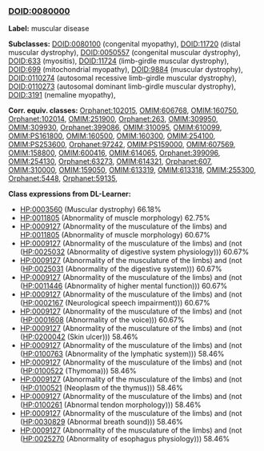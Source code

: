 
### [DOID:0080000](http://purl.obolibrary.org/obo/DOID_0080000)
**Label:** muscular disease

**Subclasses:** [DOID:0080100](http://purl.obolibrary.org/obo/DOID_0080100) (congenital myopathy), [DOID:11720](http://purl.obolibrary.org/obo/DOID_11720) (distal muscular dystrophy), [DOID:0050557](http://purl.obolibrary.org/obo/DOID_0050557) (congenital muscular dystrophy), [DOID:633](http://purl.obolibrary.org/obo/DOID_633) (myositis), [DOID:11724](http://purl.obolibrary.org/obo/DOID_11724) (limb-girdle muscular dystrophy), [DOID:699](http://purl.obolibrary.org/obo/DOID_699) (mitochondrial myopathy), [DOID:9884](http://purl.obolibrary.org/obo/DOID_9884) (muscular dystrophy), [DOID:0110274](http://purl.obolibrary.org/obo/DOID_0110274) (autosomal recessive limb-girdle muscular dystrophy), [DOID:0110273](http://purl.obolibrary.org/obo/DOID_0110273) (autosomal dominant limb-girdle muscular dystrophy), [DOID:3191](http://purl.obolibrary.org/obo/DOID_3191) (nemaline myopathy), 

**Corr. equiv. classes:** [Orphanet:102015](http://www.orpha.net/ORDO/Orphanet_102015), [OMIM:606768](http://purl.obolibrary.org/obo/OMIM_606768), [OMIM:160750](http://purl.obolibrary.org/obo/OMIM_160750), [Orphanet:102014](http://www.orpha.net/ORDO/Orphanet_102014), [OMIM:251900](http://purl.obolibrary.org/obo/OMIM_251900), [Orphanet:263](http://www.orpha.net/ORDO/Orphanet_263), [OMIM:309950](http://purl.obolibrary.org/obo/OMIM_309950), [OMIM:309930](http://purl.obolibrary.org/obo/OMIM_309930), [Orphanet:399086](http://www.orpha.net/ORDO/Orphanet_399086), [OMIM:310095](http://purl.obolibrary.org/obo/OMIM_310095), [OMIM:610099](http://purl.obolibrary.org/obo/OMIM_610099), [OMIM:PS161800](http://purl.obolibrary.org/obo/OMIM_PS161800), [OMIM:160500](http://purl.obolibrary.org/obo/OMIM_160500), [OMIM:160300](http://purl.obolibrary.org/obo/OMIM_160300), [OMIM:254100](http://purl.obolibrary.org/obo/OMIM_254100), [OMIM:PS253600](http://purl.obolibrary.org/obo/OMIM_PS253600), [Orphanet:97242](http://www.orpha.net/ORDO/Orphanet_97242), [OMIM:PS159000](http://purl.obolibrary.org/obo/OMIM_PS159000), [OMIM:607569](http://purl.obolibrary.org/obo/OMIM_607569), [OMIM:158800](http://purl.obolibrary.org/obo/OMIM_158800), [OMIM:600416](http://purl.obolibrary.org/obo/OMIM_600416), [OMIM:614065](http://purl.obolibrary.org/obo/OMIM_614065), [Orphanet:399096](http://www.orpha.net/ORDO/Orphanet_399096), [OMIM:254130](http://purl.obolibrary.org/obo/OMIM_254130), [Orphanet:63273](http://www.orpha.net/ORDO/Orphanet_63273), [OMIM:614321](http://purl.obolibrary.org/obo/OMIM_614321), [Orphanet:607](http://www.orpha.net/ORDO/Orphanet_607), [OMIM:310000](http://purl.obolibrary.org/obo/OMIM_310000), [OMIM:159050](http://purl.obolibrary.org/obo/OMIM_159050), [OMIM:613319](http://purl.obolibrary.org/obo/OMIM_613319), [OMIM:613318](http://purl.obolibrary.org/obo/OMIM_613318), [OMIM:255300](http://purl.obolibrary.org/obo/OMIM_255300), [Orphanet:5448](http://www.orpha.net/ORDO/Orphanet_5448), [Orphanet:59135](http://www.orpha.net/ORDO/Orphanet_59135), 

**Class expressions from DL-Learner:**

- [HP:0003560](http://purl.obolibrary.org/obo/HP_0003560) (Muscular dystrophy) 66.18%
- [HP:0011805](http://purl.obolibrary.org/obo/HP_0011805) (Abnormality of muscle morphology) 62.75%
- [HP:0009127](http://purl.obolibrary.org/obo/HP_0009127) (Abnormality of the musculature of the limbs) and [HP:0011805](http://purl.obolibrary.org/obo/HP_0011805) (Abnormality of muscle morphology) 60.67%
- [HP:0009127](http://purl.obolibrary.org/obo/HP_0009127) (Abnormality of the musculature of the limbs) and (not ([HP:0025032](http://purl.obolibrary.org/obo/HP_0025032) (Abnormality of digestive system physiology))) 60.67%
- [HP:0009127](http://purl.obolibrary.org/obo/HP_0009127) (Abnormality of the musculature of the limbs) and (not ([HP:0025031](http://purl.obolibrary.org/obo/HP_0025031) (Abnormality of the digestive system))) 60.67%
- [HP:0009127](http://purl.obolibrary.org/obo/HP_0009127) (Abnormality of the musculature of the limbs) and (not ([HP:0011446](http://purl.obolibrary.org/obo/HP_0011446) (Abnormality of higher mental function))) 60.67%
- [HP:0009127](http://purl.obolibrary.org/obo/HP_0009127) (Abnormality of the musculature of the limbs) and (not ([HP:0002167](http://purl.obolibrary.org/obo/HP_0002167) (Neurological speech impairment))) 60.67%
- [HP:0009127](http://purl.obolibrary.org/obo/HP_0009127) (Abnormality of the musculature of the limbs) and (not ([HP:0001608](http://purl.obolibrary.org/obo/HP_0001608) (Abnormality of the voice))) 60.67%
- [HP:0009127](http://purl.obolibrary.org/obo/HP_0009127) (Abnormality of the musculature of the limbs) and (not ([HP:0200042](http://purl.obolibrary.org/obo/HP_0200042) (Skin ulcer))) 58.46%
- [HP:0009127](http://purl.obolibrary.org/obo/HP_0009127) (Abnormality of the musculature of the limbs) and (not ([HP:0100763](http://purl.obolibrary.org/obo/HP_0100763) (Abnormality of the lymphatic system))) 58.46%
- [HP:0009127](http://purl.obolibrary.org/obo/HP_0009127) (Abnormality of the musculature of the limbs) and (not ([HP:0100522](http://purl.obolibrary.org/obo/HP_0100522) (Thymoma))) 58.46%
- [HP:0009127](http://purl.obolibrary.org/obo/HP_0009127) (Abnormality of the musculature of the limbs) and (not ([HP:0100521](http://purl.obolibrary.org/obo/HP_0100521) (Neoplasm of the thymus))) 58.46%
- [HP:0009127](http://purl.obolibrary.org/obo/HP_0009127) (Abnormality of the musculature of the limbs) and (not ([HP:0100261](http://purl.obolibrary.org/obo/HP_0100261) (Abnormal tendon morphology))) 58.46%
- [HP:0009127](http://purl.obolibrary.org/obo/HP_0009127) (Abnormality of the musculature of the limbs) and (not ([HP:0030829](http://purl.obolibrary.org/obo/HP_0030829) (Abnormal breath sound))) 58.46%
- [HP:0009127](http://purl.obolibrary.org/obo/HP_0009127) (Abnormality of the musculature of the limbs) and (not ([HP:0025270](http://purl.obolibrary.org/obo/HP_0025270) (Abnormality of esophagus physiology))) 58.46%


